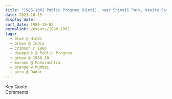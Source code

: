 ```yaml
---
title: "1986-1002 Public Program (Hindi), near Śhivajī Park, Vanita Samat, SVS Road, Dadar, Mumbai, Maharashtra, India"
date: 2023-10-15
display_date: 
sort_date: 1986-10-02
permalink: /events/1986-1002
tags:
  - blue @ Hindi
  - brown @ India
  - crimson @ 1986
  - deeppink @ Public Program
  - green @ 1986-10
  - maroon @ Maharashtra
  - orange @ Mumbai
  - peru @ Dadar
---
```


<wave-list>
  <list-title color="green" width="75">Key Quote</list-title>
  <list-item color="BlanchedAlmond"  width="200"></list-item>
  <list-item color="Lavender"></list-item>
  <list-item color="BlanchedAlmond"></list-item>
</wave-list>

<br>

<wave-list>
  <list-title color="green" width="75">Comments</list-title>
  <list-item color="BlanchedAlmond"  width="200"></list-item>
  <list-item color="Lavender"></list-item>
  <list-item color="BlanchedAlmond"></list-item>
</wave-list>